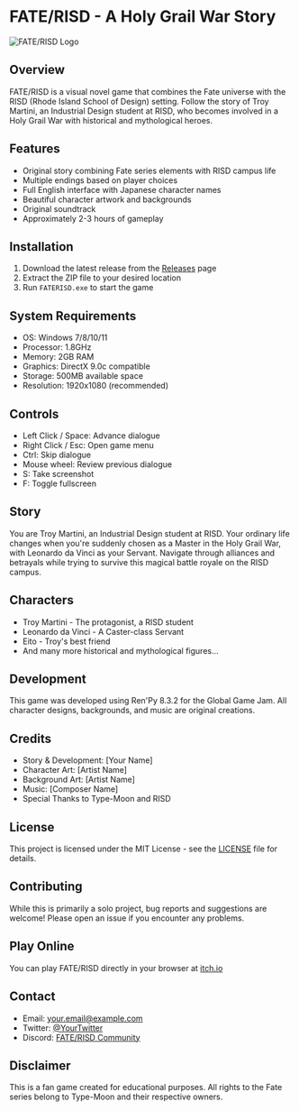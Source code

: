 # FATE/RISD - A Holy Grail War Story

![FATE/RISD Logo](images/fengman.png)

## Overview
FATE/RISD is a visual novel game that combines the Fate universe with the RISD (Rhode Island School of Design) setting. Follow the story of Troy Martini, an Industrial Design student at RISD, who becomes involved in a Holy Grail War with historical and mythological heroes.

## Features
- Original story combining Fate series elements with RISD campus life
- Multiple endings based on player choices
- Full English interface with Japanese character names
- Beautiful character artwork and backgrounds
- Original soundtrack
- Approximately 2-3 hours of gameplay

## Installation
1. Download the latest release from the [Releases](https://github.com/yourusername/FATE-RISD/releases) page
2. Extract the ZIP file to your desired location
3. Run `FATERISD.exe` to start the game

## System Requirements
- OS: Windows 7/8/10/11
- Processor: 1.8GHz
- Memory: 2GB RAM
- Graphics: DirectX 9.0c compatible
- Storage: 500MB available space
- Resolution: 1920x1080 (recommended)

## Controls
- Left Click / Space: Advance dialogue
- Right Click / Esc: Open game menu
- Ctrl: Skip dialogue
- Mouse wheel: Review previous dialogue
- S: Take screenshot
- F: Toggle fullscreen

## Story
You are Troy Martini, an Industrial Design student at RISD. Your ordinary life changes when you're suddenly chosen as a Master in the Holy Grail War, with Leonardo da Vinci as your Servant. Navigate through alliances and betrayals while trying to survive this magical battle royale on the RISD campus.

## Characters
- Troy Martini - The protagonist, a RISD student
- Leonardo da Vinci - A Caster-class Servant
- Eito - Troy's best friend
- And many more historical and mythological figures...

## Development
This game was developed using Ren'Py 8.3.2 for the Global Game Jam. All character designs, backgrounds, and music are original creations.

## Credits
- Story & Development: [Your Name]
- Character Art: [Artist Name]
- Background Art: [Artist Name]
- Music: [Composer Name]
- Special Thanks to Type-Moon and RISD

## License
This project is licensed under the MIT License - see the [LICENSE](LICENSE) file for details.

## Contributing
While this is primarily a solo project, bug reports and suggestions are welcome! Please open an issue if you encounter any problems.

## Play Online
You can play FATE/RISD directly in your browser at [itch.io](https://yourusername.itch.io/fate-risd)

## Contact
- Email: your.email@example.com
- Twitter: [@YourTwitter](https://twitter.com/YourTwitter)
- Discord: [FATE/RISD Community](https://discord.gg/your-server)

## Disclaimer
This is a fan game created for educational purposes. All rights to the Fate series belong to Type-Moon and their respective owners.
